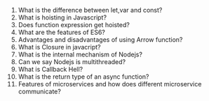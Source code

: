 1) What is the difference between let,var and const?
2) What is hoisting in Javascript?
3) Does function expression get hoisted?
4) What are the features of ES6?
5) Advantages and disadvantages of using Arrow function?
6) What is Closure in javacript?
7) What is the internal mechanism of Nodejs?
8) Can we say Nodejs is multithreaded?
9) What is Callback Hell?
10) What is the return type of an async function?
11) Features of microservices and how does different microservice communicate?
